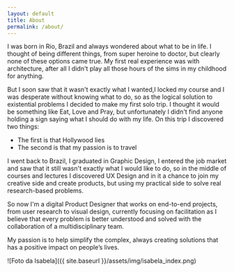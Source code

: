 ```yaml
---
layout: default
title: About
permalink: /about/
---
```


I was born in Rio, Brazil and always wondered about what to be in life. I thought of being different things, from super heroine to doctor, but clearly none of these options came true. My first real experience was with architecture, after all I didn't play all those hours of the sims in my childhood for anything. 

But I soon saw that it wasn't exactly what I wanted,I locked my course and I was desperate without knowing what to do, so as the logical solution to existential problems I decided to make my first solo trip. I thought it would be something like Eat, Love and Pray, but unfortunately I didn't find anyone holding a sign saying what I should do with my life. On this trip I discovered two things:
- The first is that Hollywood lies
- The second is that my passion is to travel

I went back to Brazil, I graduated in Graphic Design, I entered the job market and saw that it still wasn't exactly what I would like to do, so in the middle of courses and lectures I discovered UX Design and in it a chance to join my creative side and create products, but using my practical side to solve real research-based problems.

So now I'm a digital Product Designer that works on end-to-end projects, from user research to visual design, currently focusing on facilitation as I believe that every problem is better understood and solved with the collaboration of a multidisciplinary team.

My passion is to help simplify the complex, always creating solutions that has a positive impact on people’s lives.

![Foto da Isabela]({{ site.baseurl }}/assets/img/isabela_index.png)